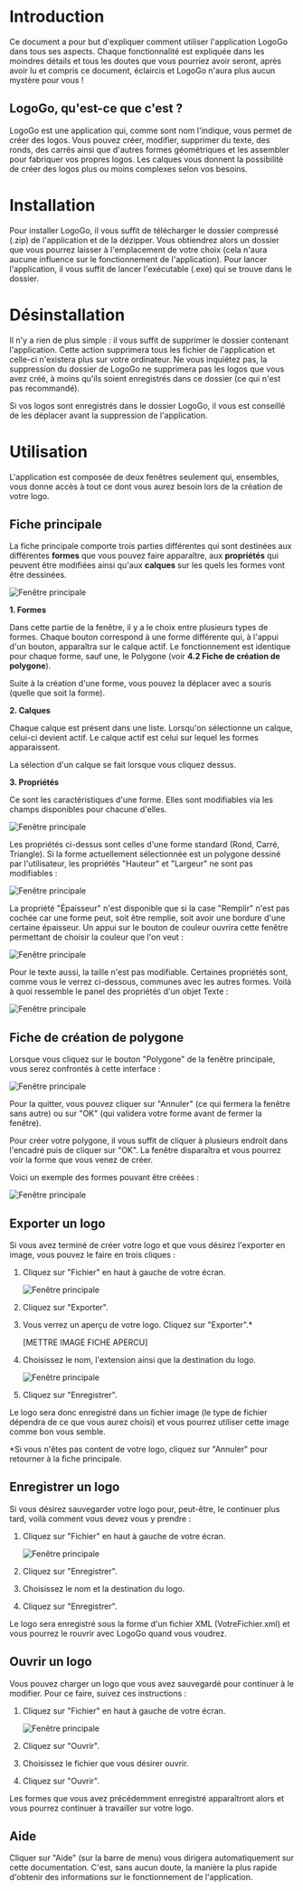 # Introduction

Ce document a pour but d'expliquer comment utiliser l'application LogoGo dans tous ses aspects. Chaque fonctionnalité est expliquée dans les moindres détails et tous les doutes que vous pourriez avoir seront, après avoir lu et compris ce document, éclaircis et LogoGo n'aura plus aucun mystère pour vous !

## LogoGo, qu'est-ce que c'est ?

LogoGo est une application qui, comme sont nom l'indique, vous permet de créer des logos. Vous pouvez créer, modifier, supprimer du texte, des ronds, des carrés ainsi que d'autres formes géométriques et les assembler pour fabriquer vos propres logos. Les calques vous donnent la possibilité de créer des logos plus ou moins complexes selon vos besoins.

# Installation

Pour installer LogoGo, il vous suffit de télécharger le dossier compressé (.zip) de l'application et de la dézipper. Vous obtiendrez alors un dossier que vous pourrez laisser à l'emplacement de votre choix (cela n'aura aucune influence sur le fonctionnement de l'application).
Pour lancer l'application, il vous suffit de lancer l'exécutable (.exe) qui se trouve dans le dossier.

# Désinstallation

Il n'y a rien de plus simple : il vous suffit de supprimer le dossier contenant l'application. Cette action supprimera tous les fichier de l'application et celle-ci n'existera plus sur votre ordinateur.
Ne vous inquiétez pas, la suppression du dossier de LogoGo ne supprimera pas les logos que vous avez créé, à moins qu'ils soient enregistrés dans ce dossier (ce qui n'est pas recommandé).

Si vos logos sont enregistrés dans le dossier LogoGo, il vous est conseillé de les déplacer avant la suppression de l'application.

# Utilisation

L'application est composée de deux fenêtres seulement qui, ensembles, vous donne accès à tout ce dont vous aurez besoin lors de la création de votre logo.

## Fiche principale

La fiche principale comporte trois parties différentes qui sont destinées aux différentes **formes** que vous pouvez faire apparaître, aux **propriétés** qui peuvent être modifiées ainsi qu'aux **calques** sur les quels les formes vont être dessinées.

![Fenêtre principale](/Images/fichePincipale.png)

**1. Formes**

Dans cette partie de la fenêtre, il y a le choix entre plusieurs types de formes. Chaque bouton correspond à une forme différente qui, à l'appui d'un bouton, apparaîtra sur le calque actif. Le fonctionnement est identique pour chaque forme, sauf une, le Polygone (voir **4.2 Fiche de création de polygone**).

Suite à la création d'une forme, vous pouvez la déplacer avec a souris (quelle que soit la forme).

**2. Calques**

Chaque calque est présent dans une liste. Lorsqu'on sélectionne un calque, celui-ci devient actif. Le calque actif est  celui sur lequel les formes apparaissent.

La sélection d'un calque se fait lorsque vous cliquez dessus.

**3. Propriétés**

Ce sont les caractéristiques d'une forme. Elles sont modifiables via les champs disponibles pour chacune d'elles.

![Fenêtre principale](/Images/panelProprietes.png)

Les propriétés ci-dessus sont celles d'une forme standard (Rond, Carré, Triangle). Si la forme actuellement sélectionnée est un polygone dessiné par l'utilisateur, les propriétés "Hauteur" et "Largeur" ne sont pas modifiables :

![Fenêtre principale](/Images/panelProprietesPolygone.png)

La propriété "Épaisseur" n'est disponible que si la case "Remplir" n'est pas cochée car une forme peut, soit être remplie, soit avoir une bordure d'une certaine épaisseur. Un appui sur le bouton de couleur ouvrira cette fenêtre permettant de choisir la couleur que l'on veut :

![Fenêtre principale](/Images/colorDialog.png)

Pour le texte aussi, la taille n'est pas modifiable. Certaines propriétés sont, comme vous le verrez ci-dessous, communes avec les autres formes.
Voilà à quoi ressemble le panel des propriétés d'un objet Texte :

![Fenêtre principale](/Images/panelProprietesTexte.png)

## Fiche de création de polygone

Lorsque vous cliquez sur le bouton "Polygone" de la fenêtre principale, vous serez confrontés à cette interface :

![Fenêtre principale](/Images/ficheCreerPolygone.png)

Pour la quitter, vous pouvez cliquer sur "Annuler" (ce qui fermera la fenêtre sans autre) ou sur "OK" (qui validera votre forme avant de fermer la fenêtre).

Pour créer votre polygone, il vous suffit de cliquer à plusieurs endroit dans l'encadré puis de cliquer sur "OK". La fenêtre disparaîtra et vous pourrez voir la forme que vous venez de créer.

Voici un exemple des formes pouvant être créées :

![Fenêtre principale](/Images/exemplesPolygones.png)

## Exporter un logo

Si vous avez terminé de créer votre logo et que vous désirez l'exporter en image, vous pouvez le faire en trois cliques :

1. Cliquez sur "Fichier" en haut à gauche de votre écran.

   ![Fenêtre principale](/Images/barreMenu_fichier.png)

2. Cliquez sur "Exporter".

3. Vous verrez un aperçu de votre logo. Cliquez sur "Exporter".*

   [METTRE IMAGE FICHE APERCU]

4. Choisissez le nom, l'extension ainsi que la destination du logo.

   ![Fenêtre principale](/Images/saveFileDialog.png)

5. Cliquez sur "Enregistrer".

Le logo sera donc enregistré dans un fichier image (le type de fichier dépendra de ce que vous aurez choisi) et vous pourrez utiliser cette image comme bon vous semble.

*Si vous n'êtes pas content de votre logo, cliquez sur "Annuler" pour retourner à la fiche principale.

## Enregistrer un logo

Si vous désirez sauvegarder votre logo pour, peut-être, le continuer plus tard, voilà comment vous devez vous y prendre :

1. Cliquez sur "Fichier" en haut à gauche de votre écran.

   ![Fenêtre principale](/Images/barreMenu_fichier.png)

2. Cliquez sur "Enregistrer".

3. Choisissez le nom et la destination du logo.

4. Cliquez sur "Enregistrer".

Le logo sera enregistré sous la forme d'un fichier XML (VotreFichier.xml) et vous pourrez le rouvrir avec LogoGo quand vous voudrez.

## Ouvrir un logo

Vous pouvez charger un logo que vous avez sauvegardé pour continuer à le modifier. Pour ce faire, suivez ces instructions :

1. Cliquez sur "Fichier" en haut à gauche de votre écran.

   ![Fenêtre principale](/Images/barreMenu_fichier.png)

2. Cliquez sur "Ouvrir".

3. Choisissez le fichier que vous désirer ouvrir.

4. Cliquez sur "Ouvrir".

Les formes que vous avez précédemment enregistré apparaîtront alors et vous pourrez continuer à travailler sur votre logo.

## Aide

Cliquer sur "Aide" (sur la barre de menu) vous dirigera automatiquement sur cette documentation. C'est, sans aucun doute, la manière la plus rapide d'obtenir des informations sur le fonctionnement de l'application.